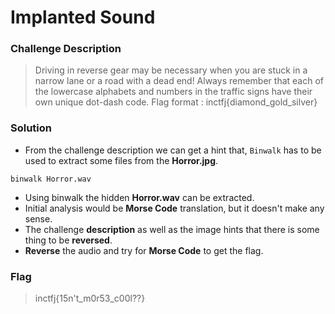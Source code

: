 # Implanted Sound

### Challenge Description 

> Driving in reverse gear may be necessary when you are stuck in a narrow lane or a road with a dead end! 
> Always remember that each of the lowercase alphabets and numbers in the traffic signs have their own unique dot-dash code.
> Flag format : inctfj{diamond_gold_silver}

### Solution 

- From the challenge description we can get a hint that, `Binwalk` has to be used to extract some files from the **Horror.jpg**.

```python=
binwalk Horror.wav
```

- Using binwalk the hidden **Horror.wav** can be extracted.
- Initial analysis would be **Morse Code** translation, but it doesn't make any sense.
- The challenge **description** as well as the image hints that there is some thing to be **reversed**.
- **Reverse** the audio and try for **Morse Code** to get the flag.

### Flag

> inctfj{15n't_m0r53_c00l??}
